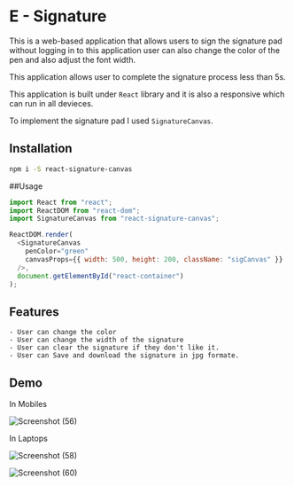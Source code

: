 # E - Signature

This is a web-based application that allows users to sign the signature pad without logging in to this application user can also change the color of the pen and also adjust the font width.

This application allows user to complete the signature process less than 5s.

This application is built under `React` library and it is also a responsive which can run in all devieces.

To implement the signature pad I used `SignatureCanvas`.

## Installation

```sh
npm i -S react-signature-canvas
```

##Usage

```javascript
import React from "react";
import ReactDOM from "react-dom";
import SignatureCanvas from "react-signature-canvas";

ReactDOM.render(
  <SignatureCanvas
    penColor="green"
    canvasProps={{ width: 500, height: 200, className: "sigCanvas" }}
  />,
  document.getElementById("react-container")
);
```

## Features

    - User can change the color
    - User can change the width of the signature
    - User can clear the signature if they don't like it.
    - User can Save and download the signature in jpg formate.

## Demo

In Mobiles

![Screenshot (56)](https://github.com/lingarajhu/E-signature/assets/159787794/d76abfeb-a21c-48da-8da1-f7e0938ec193)

In Laptops

![Screenshot (58)](https://github.com/lingarajhu/E-signature/assets/159787794/54763fc3-9cb7-432a-b9dc-407b954cd6b0)

![Screenshot (60)](https://github.com/lingarajhu/E-signature/assets/159787794/105877c0-07d7-4f33-80ba-6896d78dec94)
